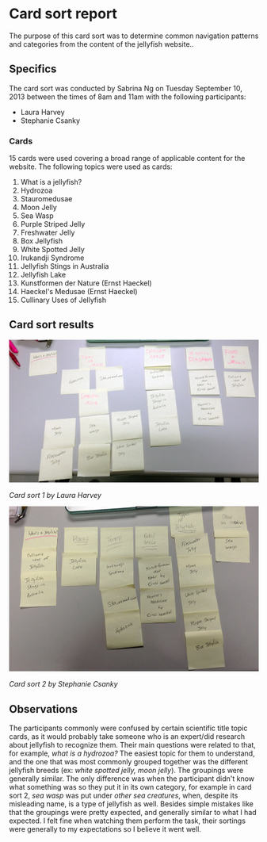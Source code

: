 # Card sort report

The purpose of this card sort was to determine common navigation patterns and categories from the content of the jellyfish website..

## Specifics

The card sort was conducted by Sabrina Ng on Tuesday September 10, 2013 between the times of 8am and 11am with the following participants:

- Laura Harvey
- Stephanie Csanky

### Cards

15 cards were used covering a broad range of applicable content for the website. The following topics were used as cards:

1. What is a jellyfish?
2. Hydrozoa
3. Stauromedusae
4. Moon Jelly
5. Sea Wasp
6. Purple Striped Jelly
7. Freshwater Jelly
8. Box Jellyfish
9. White Spotted Jelly
10. Irukandji Syndrome
11. Jellyfish Stings in Australia
12. Jellyfish Lake
13. Kunstformen der Nature (Ernst Haeckel)
14. Haeckel's Medusae (Ernst Haeckel)
15. Cullinary Uses of Jellyfish

## Card sort results

![Card sort 1 results](card-sort-1.jpg)

*Card sort 1 by Laura Harvey*

![Card sort 2 results](card-sort-2.jpg)

*Card sort 2 by Stephanie Csanky*

## Observations
The participants commonly were confused by certain scientific title topic cards, as it would probably take someone who is an expert/did research about jellyfish to recognize them. Their main questions were related to that, for example, *what is a hydrozoa?* The easiest topic for them to understand, and the one that was most commonly grouped together was the different jellyfish breeds (ex: *white spotted jelly, moon jelly*). The groupings were generally similar. The only difference was when the participant didn't know what something was so they put it in its own category, for example in card sort 2, *sea wasp* was put under *other sea creatures*, when, despite its misleading name, is a type of jellyfish as well. Besides simple mistakes like that the groupings were pretty expected, and generally similar to what I had expected. I felt fine when watching them perform the task, their sortings were generally to my expectations so I believe it went well. 